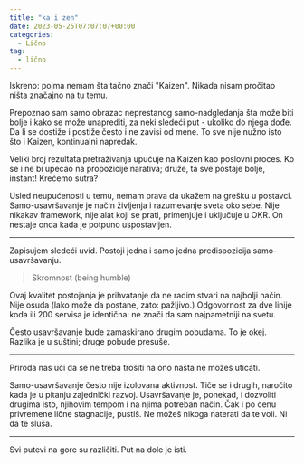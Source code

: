 ```yaml
---
title: "ka i zen"
date: 2023-05-25T07:07:07+00:00
categories:
  - Lično
tag:
  - lično
---
```


Iskreno: pojma nemam šta tačno znači "Kaizen". Nikada nisam pročitao ništa značajno na tu temu.

<!--more-->

Prepoznao sam samo obrazac neprestanog samo-nadgledanja šta može biti bolje i kako se može unaprediti, za neki sledeći put - ukoliko do njega dođe. Da li se dostiže i postiže često i ne zavisi od mene. To sve nije nužno isto što i Kaizen, kontinualni napredak.

Veliki broj rezultata pretraživanja upućuje na Kaizen kao poslovni proces. Ko se i ne bi upecao na propozicije narativa; druže, ta sve postaje bolje, instant! Krećemo sutra?

Usled neupućenosti u temu, nemam prava da ukažem na grešku u postavci. Samo-usavršavanje je način življenja i razumevanje sveta oko sebe. Nije nikakav framework, nije alat koji se prati, primenjuje i uključuje u OKR. On nestaje onda kada je potpuno uspostavljen.

----

Zapisujem sledeći uvid. Postoji jedna i samo jedna predispozicija samo-usavršavanju.

> Skromnost (being humble)

Ovaj kvalitet postojanja je prihvatanje da ne radim stvari na najbolji način. Nije osuda (lako može da postane, zato: pažljivo.) Odgovornost za dve linije koda ili 200 servisa je identična: ne znači da sam najpametniji na svetu.

Često usavršavanje bude zamaskirano drugim pobudama. To je okej. Razlika je u suštini; druge pobude presuše.

----

Priroda nas uči da se ne treba trošiti na ono našta ne možeš uticati.

Samo-usavršavanje često nije izolovana aktivnost. Tiče se i drugih, naročito kada je u pitanju zajednički razvoj. Usavršavanje je, ponekad, i dozvoliti drugima isto, njihovim tempom i na njima potreban način. Čak i po cenu privremene lične stagnacije, pustiš. Ne možeš nikoga naterati da te voli. Ni da te sluša.

----

Svi putevi na gore su različiti. Put na dole je isti.
